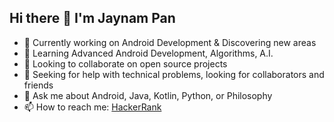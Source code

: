 ## Hi there 👋 I'm Jaynam Pan

- 🔭 Currently working on Android Development & Discovering new areas
- 🌱 Learning Advanced Android Development, Algorithms, A.I. 
- 👯 Looking to collaborate on open source projects 
- 🤔 Seeking for help with technical problems, looking for collaborators and friends
- 💬 Ask me about Android, Java, Kotlin, Python, or Philosophy
- 📫 How to reach me: [HackerRank](https://www.hackerrank.com/profile/MiaoWangX)
